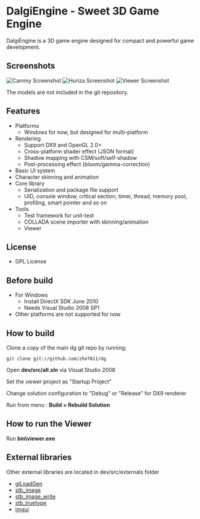 DalgiEngine - Sweet 3D Game Engine
==================================

DalgiEngine is a 3D game engine designed for compact and powerful game development.

Screenshots
-----------
![Cammy Screenshot](http://zho.pe.kr/blog/shot/cammy_s.png)
![Huriza Screenshot](http://zho.pe.kr/blog/shot/huriza_s.png)
![Viewer Screenshot](http://zho.pe.kr/blog/shot/viewer_s.png)

The models are not included in the git repository.

Features
--------

- Platforms
   - Windows for now, but designed for multi-platform
- Rendering
   - Support DX9 and OpenGL 2.0+
   - Cross-platform shader effect (JSON format)
   - Shadow mapping with CSM/soft/self-shadow
   - Post-processing effect (bloom/gamma-correction)
- Basic UI system
- Character skinning and animation
- Core library
   - Serialization and package file support
   - UID, console window, critical section, timer, thread, memory pool, profiling, smart pointer and so on
- Tools
   - Test framework for unit-test
   - COLLADA scene importer with skinning/animation
   - Viewer

License
-------
- GPL License

Before build
------------
- For Windows
   - Install DirectX SDK June 2010
   - Needs Visual Studio 2008 SP1
- Other platforms are not supported for now

How to build
------------
Clone a copy of the main dg git repo by running:

```dos
git clone git://github.com/zho7611/dg
```

Open **dev/src/all.sln** via Visual Studio 2008

Set the *viewer* project as "Startup Project"

Change solution configuration to "Debug" or "Release" for DX9 renderer

Run from menu : **Build > Rebuild Solution**

How to run the Viewer
-----------------

Run **bin\viewer.exe**

External libraries
------------------
Other external libraries are located in dev/src/externals folder

- [glLoadGen]( https://bitbucket.org/alfonse/glloadgen )
- [stb_image]( http://nothings.org/stb_image.c )
- [stb_image_write]( http://nothings.org/stb/stb_image_write.h )
- [stb_truetype]( http://nothings.org/stb/stb_truetype.h )
- [imgui]( https://github.com/AdrienHerubel/imgui )
